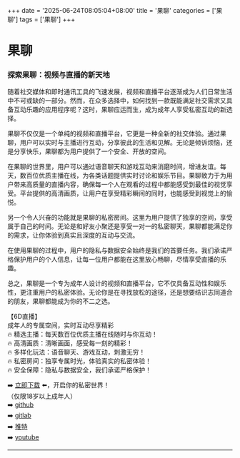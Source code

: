 +++
date = '2025-06-24T08:05:04+08:00'
title = '果聊'
categories = ['果聊']
tags = ['果聊']
+++

# 果聊

### 探索果聊：视频与直播的新天地

随着社交媒体和即时通讯工具的飞速发展，视频和直播平台逐渐成为人们日常生活中不可或缺的一部分。然而，在众多选择中，如何找到一款既能满足社交需求又具备互动乐趣的应用程序呢？这时，果聊应运而生，成为成年人享受私密互动的新选择。

果聊不仅仅是一个单纯的视频和直播平台，它更是一种全新的社交体验。通过果聊，用户可以实时与主播进行互动，分享彼此的生活和见解。无论是倾诉烦恼，还是分享快乐，果聊都为用户提供了一个安全、开放的空间。

在果聊的世界里，用户可以通过语音聊天和游戏互动来消磨时间，增进友谊。每天，数百位优质主播在线，为各类话题提供实时讨论和娱乐节目。果聊致力于为用户带来高质量的直播内容，确保每一个人在观看的过程中都能感受到最佳的视觉享受。平台提供的高清画质，让用户在享受精彩瞬间的同时，也能感受到视觉上的愉悦。

另一个令人兴奋的功能就是果聊的私密房间。这里为用户提供了独享的空间，享受属于自己的时间。无论是和好友小聚还是享受一对一的私密聊天，果聊都能满足你的需求，让你体验到真实且深度的互动与交流。

在使用果聊的过程中，用户的隐私与数据安全始终是我们的首要任务。我们承诺严格保护用户的个人信息，让每一位用户都能在这里放心畅聊，尽情享受直播的乐趣。

总之，果聊是一个专为成年人设计的视频和直播平台，它不仅具备互动性和娱乐性，更注重用户的私密体验。无论你是在寻找放松的途径，还是想要结识志同道合的朋友，果聊都能成为你的不二之选。

【6D直播】  
成年人的专属空间，实时互动尽享精彩  
🔥 精选主播：每天数百位优质主播在线随时与你互动！  
🔥 高清画质：清晰画面，感受每一刻的精彩！  
🔥 多样化玩法：语音聊天、游戏互动，刺激无穷！  
🔥 私密房间：独享专属时光，体验真实的私密体验！  
🔥 安全保障：隐私与数据安全，我们承诺严格保护！  

➡️ [立即下载](https://down123.s3.ap-east-1.amazonaws.com/down/down.html?channelCode=blog) ⬅️，开启你的私密世界！  
（仅限18岁以上成年人）  
➡️ [github](https://aldult-live.github.io/)  
➡️ [gitlab](https://seo-09598d.gitlab.io/)  
➡️ [推特](https://x.com/wegame33)  
➡️ [youtube](https://www.youtube.com/@6Dlive)  

---
